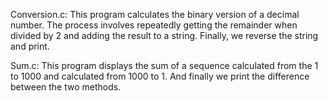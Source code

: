 Conversion.c:
This program calculates the binary version of a decimal number. The process involves repeatedly getting the remainder when divided by 2 and adding the result to a string. Finally, we reverse the string and print.

Sum.c:
This program displays the sum of a sequence calculated from the 1 to 1000 and calculated from 1000 to 1. And finally we print the difference between the two methods.